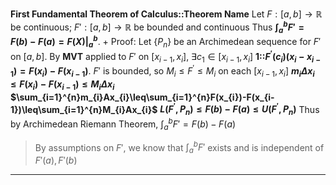 **First Fundamental Theorem of Calculus::Theorem Name**
Let $F: [a, b] \to \mathbb{R}$ be continuous;
$F': [a, b] \to \mathbb{R}$ be bounded and continuous
Thus **$\int_a^b F' = F(b) - F(a) =F(X)\big|_{a}^{b}$**.
+
Proof:
Let $\{P_n\}$ be an Archimedean sequence for $F'$ on $[a, b]$. 
By **MVT** applied to $F'$ on $[x_{i-1}, x_i]$, $\exists c_{1}\in[x_{i-1},x_{i}]$ **1::$F^{\prime}(c_{i})(x_{i}-x_{i-1})=F(x_{i})-F(x_{i-1})$**.
$F'$ is bounded, so $M_i\leq F^{\prime}\leq M_i$ on each $[x_{i-1}, x_i]$
**$m_{i}\Delta x_{i}\leq F(x_{i})-F(x_{i-1})\leq M_{i}\Delta x_{i}$**
**$\sum_{i=1}^{n}m_{i}Ax_{i}\leq\sum_{i=1}^{n}F(x_{i})-F(x_{i-1})\leq\sum_{i=1}^{n}M_{i}Ax_{i}$**
**$L(F^{\prime},P_{n})\leq F(b)-F(a)\leq U(F^{\prime},P_{n})$**
Thus by Archimedean Riemann Theorem, $\int_{a}^b F' = F(b) - F(a)$
> By assumptions on $F'$, we know that $\int_a^b F'$ exists and is independent of $F'(a), F'(b)$

***
